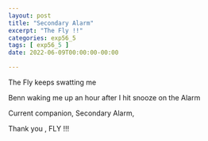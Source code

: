 ```yaml
---
layout: post
title: "Secondary Alarm"
excerpt: "The Fly !!"
categories: exp56_5
tags: [ exp56_5 ]
date: 2022-06-09T00:00:00-00:00

---
```


The Fly keeps swatting me

Benn waking me up an hour after I hit snooze on the Alarm

Current companion, Secondary Alarm,

Thank you , FLY !!!
